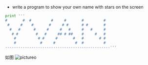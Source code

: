 - write a program to show your own name with stars on the screen
```python
print '''
#       #  #         #     #       #         # 
 #     #    #       #     # #      # #       #   
  #   #      #     #     #   #     #   #     # 
   # #        #   #     ## # ##    #     #   # 
    #          # #     #       #   #       # # 
    #           #     #         #  #         # 
------------------------------------------------'''
```
如图
![pictureo](https://github.com/jsxhzyf/compuational_physics_N2014301020166/blob/master/Assignment_2/%E5%9B%BE%E7%89%872.PNG)

